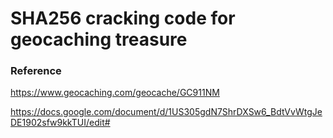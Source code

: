 # SHA256 cracking code for geocaching treasure
### Reference
https://www.geocaching.com/geocache/GC911NM

https://docs.google.com/document/d/1US305gdN7ShrDXSw6_BdtVvWtgJeDE1902sfw9kkTUI/edit#
